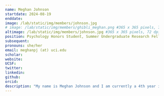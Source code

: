 ```yaml
---
name: Meghan Johnson
startdate: 2024-08-19
enddate:
image: /lab/static/img/members/johnson.jpg
# image: /lab/static/img/members/ghibli_meghan.png #365 x 365 pixels, 72 dpi, JPG
altimage: /lab/static/img/members/johnson.jpg #365 x 365 pixels, 72 dpi, JPG
position: Psychology Honors Student, Summer Undergraduate Research Fellow
subsequent:
pronouns: she/her
email: meghanpj (at) uci.edu
scholar:
website:
UCSF:
twitter: 
linkedin: 
github: 
orcid:
description: "My name is Meghan Johnson and I am currently a 4th year in Psychology! My research interests focus on the relationship between aging, decision-making, and memory. Outside of the lab, I like to crochet, watch video essays, and drink as much matcha as possible."
---
```

